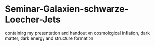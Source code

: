 # Seminar-Galaxien-schwarze-Loecher-Jets
containing my presentation and handout on cosmological inflation, dark matter, dark energy and structure formation

